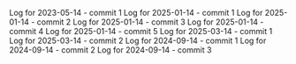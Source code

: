 Log for 2023-05-14 - commit 1
Log for 2025-01-14 - commit 1
Log for 2025-01-14 - commit 2
Log for 2025-01-14 - commit 3
Log for 2025-01-14 - commit 4
Log for 2025-01-14 - commit 5
Log for 2025-03-14 - commit 1
Log for 2025-03-14 - commit 2
Log for 2024-09-14 - commit 1
Log for 2024-09-14 - commit 2
Log for 2024-09-14 - commit 3

